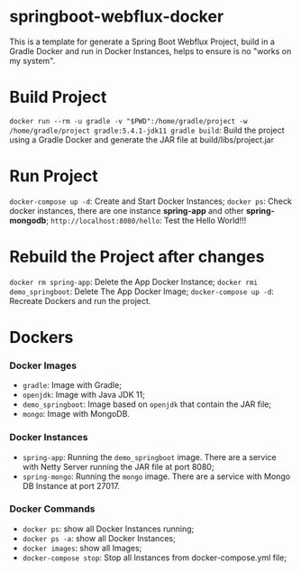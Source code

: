 # springboot-webflux-docker

This is a template for generate a Spring Boot Webflux Project, build in a Gradle Docker and run in Docker Instances, helps to ensure is no "works on my system".

# Build Project

`docker run --rm -u gradle -v "$PWD":/home/gradle/project -w /home/gradle/project gradle:5.4.1-jdk11 gradle build`: Build the project using a Gradle Docker and generate the JAR file at build/libs/project.jar

# Run Project

`docker-compose up -d`: Create and Start Docker Instances;
`docker ps`: Check docker instances, there are one instance **spring-app** and other **spring-mongodb**;
`http://localhost:8080/hello`: Test the Hello World!!!

# Rebuild the Project after changes

`docker rm spring-app`: Delete the App Docker Instance;
`docker rmi demo_springboot`: Delete The App Docker Image;
`docker-compose up -d`: Recreate Dockers and run the project.


# Dockers

### Docker Images
- `gradle`: Image with Gradle;
- `openjdk`: Image with Java JDK 11;
- `demo_springboot`: Image based on `openjdk` that contain the JAR file;
- `mongo`: Image with MongoDB.

### Docker Instances
- `spring-app`: Running the `demo_springboot` image. There are a service with Netty Server running the JAR file at port 8080;
- `spring-mongo`: Running the `mongo` image. There are a service with Mongo DB Instance at port 27017.

### Docker Commands
- `docker ps`: show all Docker Instances running;
- `docker ps -a`: show all Docker Instances;
- `docker images`: show all Images;
- `docker-compose stop`: Stop all Instances from docker-compose.yml file;

